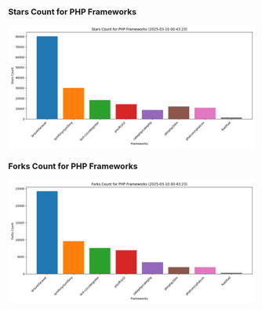 ### Stars Count for PHP Frameworks

![Stars Chart](./archive/charts/20250310004323_stars_count.png)

### Forks Count for PHP Frameworks

![Forks Chart](./archive/charts/20250310004323_forks_count.png)

